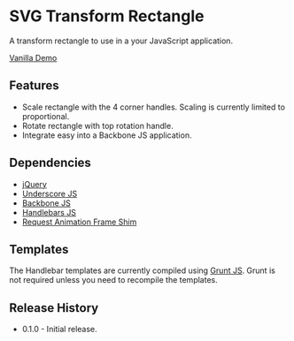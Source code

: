 SVG Transform Rectangle
=======================

A transform rectangle to use in a your JavaScript application.

[Vanilla Demo](http://www.nocircleno.com/svg_transform_rectangle/ "Vanilla Demo")

Features
-----------------------

* Scale rectangle with the 4 corner handles.  Scaling is currently limited to proportional.
* Rotate rectangle with top rotation handle.
* Integrate easy into a Backbone JS application.

Dependencies
-----------------------

* [jQuery](http://jquery.com/ "jQuery")
* [Underscore JS](http://underscorejs.org/ "Underscore JS")
* [Backbone JS](http://backbonejs.org/ "Backbone JS")
* [Handlebars JS](http://handlebarsjs.com/ "Handlebars JS")
* [Request Animation Frame Shim](http://my.opera.com/emoller/blog/2011/12/20/requestanimationframe-for-smart-er-animating "Request Animation Frame Shim")

Templates
-----------------------

The Handlebar templates are currently compiled using [Grunt JS](http://gruntjs.com/ "Grunt JS").  Grunt is not required unless you need to recompile the templates.


Release History
-----------------------

* 0.1.0 - Initial release.
